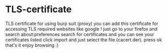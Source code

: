 # TLS-certificate
TLS certificate for using burp suit (proxy)
you can add this certificate for accessing TLS required websites like google !
just go to your firefox and search about:preferences
search for certificates and you can see your certificates listed 
click import and just select the file (cacert.der).
press ok 
that's it enjoy browsing :)

